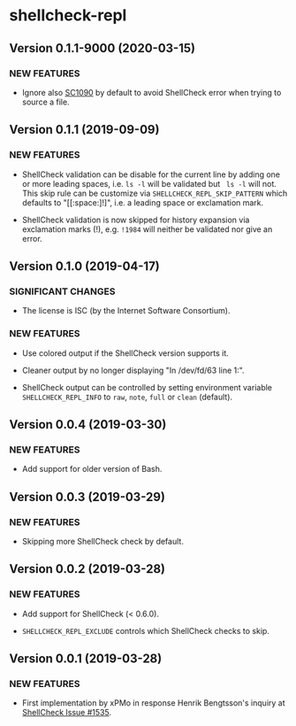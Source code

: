 # shellcheck-repl

## Version 0.1.1-9000 (2020-03-15)

### NEW FEATURES

 * Ignore also [SC1090] by default to avoid ShellCheck error when trying to
   source a file.
   

## Version 0.1.1 (2019-09-09)

### NEW FEATURES

 * ShellCheck validation can be disable for the current line by adding one or
   more leading spaces, i.e. `ls -l` will be validated but ` ls -l` will not.
   This skip rule can be customize via `SHELLCHECK_REPL_SKIP_PATTERN` which
   defaults to "[[:space:]\!]", i.e. a leading space or exclamation mark.
   
 * ShellCheck validation is now skipped for history expansion via exclamation
   marks (!), e.g. `!1984` will neither be validated nor give an error.
   

## Version 0.1.0 (2019-04-17)

### SIGNIFICANT CHANGES

 * The license is ISC (by the Internet Software Consortium).
 
### NEW FEATURES

 * Use colored output if the ShellCheck version supports it.

 * Cleaner output by no longer displaying "In /dev/fd/63 line 1:".

 * ShellCheck output can be controlled by setting environment variable
  `SHELLCHECK_REPL_INFO` to `raw`, `note`, `full` or `clean` (default).
 

## Version 0.0.4 (2019-03-30)

### NEW FEATURES

 * Add support for older version of Bash.


## Version 0.0.3 (2019-03-29)

### NEW FEATURES

 * Skipping more ShellCheck check by default.


## Version 0.0.2 (2019-03-28)

### NEW FEATURES

 * Add support for ShellCheck (< 0.6.0).

 * `SHELLCHECK_REPL_EXCLUDE` controls which ShellCheck checks to skip.


## Version 0.0.1 (2019-03-28)

### NEW FEATURES

 * First implementation by xPMo in response Henrik Bengtsson's inquiry at
   [ShellCheck Issue #1535](https://github.com/koalaman/shellcheck/issues/1535).


[SC1090]: https://github.com/koalaman/shellcheck/wiki/SC1090
